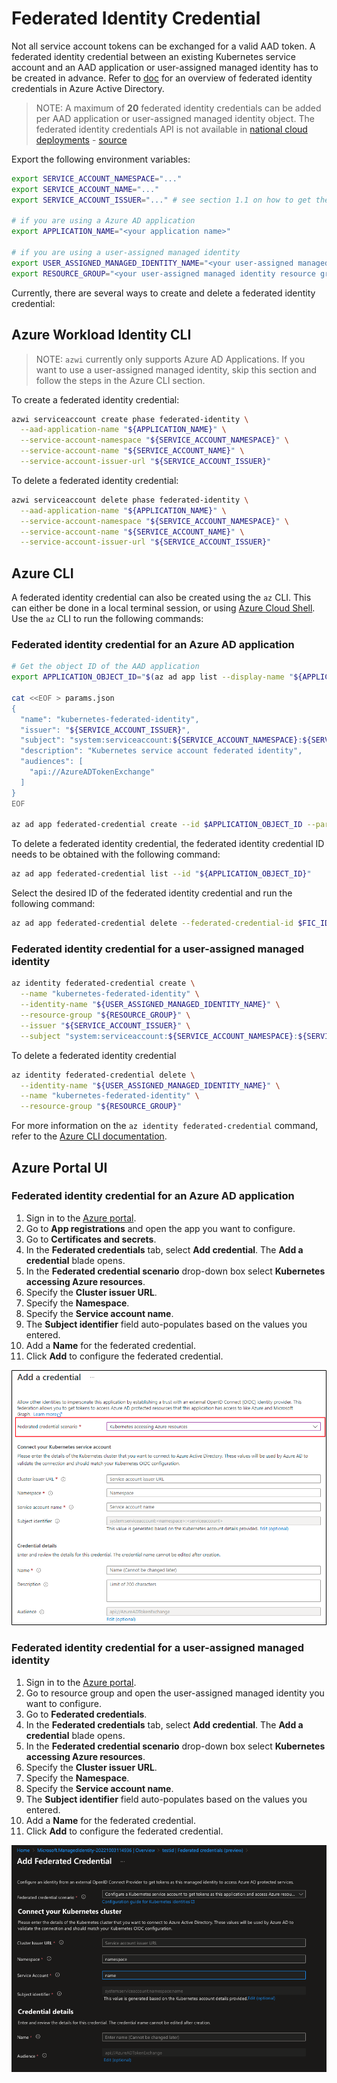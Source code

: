 # Federated Identity Credential

<!-- toc -->

Not all service account tokens can be exchanged for a valid AAD token. A federated identity credential between an existing Kubernetes service account and an AAD application or user-assigned managed identity has to be created in advance. Refer to [doc][2] for an overview of federated identity credentials in Azure Active Directory.

> NOTE: A maximum of **20** federated identity credentials can be added per AAD application or user-assigned managed identity object. The federated identity credentials API is not available in [national cloud deployments][3] - [source][2]

Export the following environment variables:

```bash
export SERVICE_ACCOUNT_NAMESPACE="..."
export SERVICE_ACCOUNT_NAME="..."
export SERVICE_ACCOUNT_ISSUER="..." # see section 1.1 on how to get the service account issuer url

# if you are using a Azure AD application
export APPLICATION_NAME="<your application name>"

# if you are using a user-assigned managed identity
export USER_ASSIGNED_MANAGED_IDENTITY_NAME="<your user-assigned managed identity name>"
export RESOURCE_GROUP="<your user-assigned managed identity resource group>"
```

Currently, there are several ways to create and delete a federated identity credential:

## Azure Workload Identity CLI

> NOTE: `azwi` currently only supports Azure AD Applications. If you want to use a user-assigned managed identity, skip this section and follow the steps in the Azure CLI section.

To create a federated identity credential:

```bash
azwi serviceaccount create phase federated-identity \
  --aad-application-name "${APPLICATION_NAME}" \
  --service-account-namespace "${SERVICE_ACCOUNT_NAMESPACE}" \
  --service-account-name "${SERVICE_ACCOUNT_NAME}" \
  --service-account-issuer-url "${SERVICE_ACCOUNT_ISSUER}"
```

To delete a federated identity credential:

```bash
azwi serviceaccount delete phase federated-identity \
  --aad-application-name "${APPLICATION_NAME}" \
  --service-account-namespace "${SERVICE_ACCOUNT_NAMESPACE}" \
  --service-account-name "${SERVICE_ACCOUNT_NAME}" \
  --service-account-issuer-url "${SERVICE_ACCOUNT_ISSUER}"
```

## Azure CLI

A federated identity credential can also be created using the `az` CLI. This can either be done in a local terminal session, or using [Azure Cloud Shell][1]. Use the `az` CLI to run the following commands:

### Federated identity credential for an Azure AD application

```bash
# Get the object ID of the AAD application
export APPLICATION_OBJECT_ID="$(az ad app list --display-name "${APPLICATION_NAME}" --query '[0].id' -otsv)"

cat <<EOF > params.json
{
  "name": "kubernetes-federated-identity",
  "issuer": "${SERVICE_ACCOUNT_ISSUER}",
  "subject": "system:serviceaccount:${SERVICE_ACCOUNT_NAMESPACE}:${SERVICE_ACCOUNT_NAME}",
  "description": "Kubernetes service account federated identity",
  "audiences": [
    "api://AzureADTokenExchange"
  ]
}
EOF

az ad app federated-credential create --id $APPLICATION_OBJECT_ID --parameters params.json
```

To delete a federated identity credential, the federated identity credential ID needs to be obtained with the following command:

```bash
az ad app federated-credential list --id "${APPLICATION_OBJECT_ID}"
```

Select the desired ID of the federated identity credential and run the following command:

```bash
az ad app federated-credential delete --federated-credential-id $FIC_ID --id $APPLICATION_OBJECT_ID
```

### Federated identity credential for a user-assigned managed identity

```bash
az identity federated-credential create \
  --name "kubernetes-federated-identity" \
  --identity-name "${USER_ASSIGNED_MANAGED_IDENTITY_NAME}" \
  --resource-group "${RESOURCE_GROUP}" \
  --issuer "${SERVICE_ACCOUNT_ISSUER}" \
  --subject "system:serviceaccount:${SERVICE_ACCOUNT_NAMESPACE}:${SERVICE_ACCOUNT_NAME}"
```

To delete a federated identity credential 

```bash
az identity federated-credential delete \
  --identity-name "${USER_ASSIGNED_MANAGED_IDENTITY_NAME}" \
  --name "kubernetes-federated-identity" \
  --resource-group "${RESOURCE_GROUP}"
```

For more information on the `az identity federated-credential` command, refer to the [Azure CLI documentation][4].

## Azure Portal UI

### Federated identity credential for an Azure AD application

1. Sign in to the [Azure portal](https://portal.azure.com). 
1. Go to **App registrations** and open the app you want to configure.
1. Go to **Certificates and secrets**. 
1. In the **Federated credentials** tab, select **Add credential**. The **Add a credential** blade opens.
1. In the **Federated credential scenario** drop-down box select **Kubernetes accessing Azure resources**.
1. Specify the **Cluster issuer URL**.
1. Specify the **Namespace**.
1. Specify the **Service account name**.
1. The **Subject identifier** field auto-populates based on the values you entered.
1. Add a **Name** for the federated credential.
1. Click **Add** to configure the federated credential.

![Screenshot showing Azure Portal app registration federated credential screen for Kubernetes scenario](../images/azure-portal-federated-credential-kubernetes.png)

### Federated identity credential for a user-assigned managed identity

1. Sign in to the [Azure portal](https://portal.azure.com). 
1. Go to resource group and open the user-assigned managed identity you want to configure.
1. Go to **Federated credentials**.
1. In the **Federated credentials** tab, select **Add credential**. The **Add a credential** blade opens.
1. In the **Federated credential scenario** drop-down box select **Kubernetes accessing Azure resources**.
1. Specify the **Cluster issuer URL**.
1. Specify the **Namespace**.
1. Specify the **Service account name**.
1. The **Subject identifier** field auto-populates based on the values you entered.
1. Add a **Name** for the federated credential.
1. Click **Add** to configure the federated credential.

![Screenshot showing Azure Portal user-assigned managed identity federated credential screen for Kubernetes scenario](../images/azure-portal-mi-federated-credential.png)

[1]: https://portal.azure.com/#cloudshell/

[2]: https://docs.microsoft.com/en-us/graph/api/resources/federatedidentitycredentials-overview?view=graph-rest-beta&preserve-view=true

[3]: https://docs.microsoft.com/en-us/graph/deployments

[4]: https://learn.microsoft.com/en-us/cli/azure/identity/federated-credential?view=azure-cli-latest
